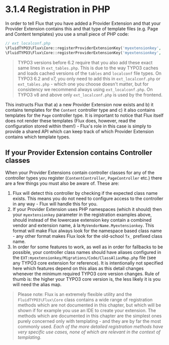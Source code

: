 3.1.4 Registration in PHP
=========================

In order to tell Flux that you have added a Provider Extension and that your Provider Extension contains this and that type of template files (e.g. Page and Content templates) you use a small piece of PHP code:

```php
// ext_localconf.php
\FluidTYPO3\Flux\Core::registerProviderExtensionKey('myextensionkey', 'Content');
\FluidTYPO3\Flux\Core::registerProviderExtensionKey('myextensionkey', 'Page');
```

> TYPO3 versions before 6.2 require that you also add these exact same lines in `ext_tables.php`. This is due to the way TYPO3 caches and loads cached versions of the `tables` and `localconf` file types. On TYPO3 6.2 and v7, you only need to add this in `ext_localconf.php` or `ext_tables.php` - which one you choose doesn't matter, but for consistency we recommend always using `ext_localconf.php`. On TYPO3 v8 and above only `ext_localconf.php` is used by the frontend. 

This instructs Flux that a) a new Provider Extension now exists and b) it contains templates for the `Content` controller type and c) it also contains templates for the `Page` controller type. It is important to notice that Flux itself does not render these templates (Flux does, however, read the configuration stored within them!) - Flux's role in this case is simply to provide a shared API which can keep track of which Provider Extension contains which template types.

## If your Provider Extension contains Controller classes

When your Provider Extensions contain controller classes for any of the controller types you register (`ContentController`, `PageController` etc.) there are a few things you must also be aware of. These are:

1. Flux will detect this controller by checking if the expected class name exists. This means you do not need to configure access to the controller in any way - Flux will handle this for you.
2. If your Provider Extension uses PHP namespaces (which it should) then your `myextensionkey` parameter in the registration examples above, should instead of the lowercase extension key contain a combined vendor and extension name, á la `MyVendorName.Myextensionkey`. This format will make Flux always look for the namespace based class name - any other format makes Flux look for the old-school `Tx_` prefixed class name.
3. In order for some features to work, as well as in order for fallbacks to be possible, your controller class names should have aliases configured in the `EXT:myextensionkey/Migrations/Code/ClassAliasMap.php` file (see any TYPO3 core extension for reference). It is intentionally not specified here which features depend on this alias as this detail changes whenever the minimum required TYPO3 core version changes. Rule of thumb is: the higher your TYPO3 core version is, the less likely it is you will need the alias map.

> Please note: Flux is an extremely flexible utility and the `FluidTYPO3\Flux\Core` class contains a wide range of registration methods which are not documented in this chapter, but which will be shown if for example you use an IDE to create your extension. The methods which are documented in this chapter are the simplest ones purely concerned only with templating - and they are by far the most commonly used. *Each of the more detailed registration methods have very specific use cases, none of which are relevant in the context of templating*.
